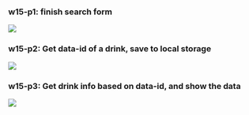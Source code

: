 ### w15-p1: finish search form

![](https://i.imgur.com/0BuzgTv.jpg)

### w15-p2: Get data-id of a drink, save to local storage

![](https://i.imgur.com/Ujjpe2A.png)

### w15-p3: Get drink info based on data-id, and show the data

![](https://i.imgur.com/TjgtwGb.png)
